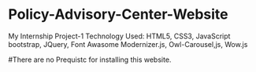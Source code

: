 # Policy-Advisory-Center-Website
My Internship Project-1
Technology Used: HTML5, CSS3, JavaScript
                  bootstrap, JQuery, Font Awasome
                  Modernizer.js, Owl-Carousel,js, Wow.js

#There are no Prequistc for installing this website.                  
